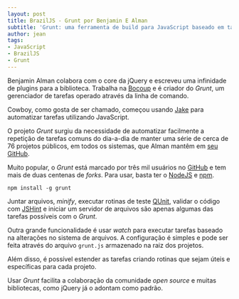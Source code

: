 ```yaml
---
layout: post
title: BrazilJS - Grunt por Benjamin E Alman
subtitle: 'Grunt: uma ferramenta de build para JavaScript baseado em tarefas'
author: jean
tags:
- JavaScript
- BrazilJS
- Grunt
---
```


Benjamin Alman colabora com o core da jQuery e escreveu uma infinidade de plugins para a biblioteca. Trabalha na [Bocoup](http://www.bocoup.com) e é criador do *Grunt*, um gerenciador de tarefas operado através da linha de comando.

Cowboy, como gosta de ser chamado, começou usando [Jake](http://github.com/mde/jake) para automatizar tarefas utilizando JavaScript.

O projeto *Grunt* surgiu da necessidade de automatizar facilmente a repetição de tarefas comuns do dia-a-dia de manter uma série de cerca de 76 projetos públicos, em todos os sistemas, que Alman mantêm em [seu GitHub](https://github.com/cowboy/grunt).

Muito popular, o *Grunt* está marcado por três mil usuários no [GitHub](https://github.com/cowboy/grunt) e tem mais de duas centenas de *forks*. Para usar, basta ter o [NodeJS](http://nodejs.org/) e [npm](http://www.npmjs.org).

    npm install -g grunt

Juntar arquivos, *minify*, executar rotinas de teste [QUnit](http://docs.jquery.com/QUnit), validar o código com [JSHint](http://www.jshint.com) e iniciar um servidor de arquivos são apenas algumas das tarefas possíveis com o *Grunt*.

Outra grande funcionalidade é usar *watch* para executar tarefas baseado na alterações no sistema de arquivos. A configuração é simples e pode ser feita através do arquivo `grunt.js` armazenado na raiz dos projetos.

Além disso, é possível estender as tarefas criando rotinas que sejam úteis e específicas para cada projeto.

Usar *Grunt* facilita a colaboração da comunidade *open source* e muitas bibliotecas, como jQuery já o adontam como padrão.